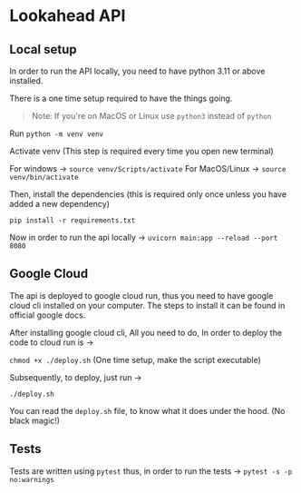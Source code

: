 # Lookahead API

## Local setup

In order to run the API locally, you need to have python 3.11 or above installed.

There is a one time setup required to have the things going.

> Note: If you're on MacOS or Linux use `python3` instead of `python`

Run `python -m venv venv`

Activate venv (This step is required every time you open new terminal)

For windows -> `source venv/Scripts/activate`
For MacOS/Linux -> `source venv/bin/activate`

Then, install the dependencies (this is required only once unless you have added a new dependency)

`pip install -r requirements.txt`

Now in order to run the api locally -> `uvicorn main:app --reload --port 8080`

## Google Cloud

The api is deployed to google cloud run, thus you need to have google cloud cli installed on your computer. The steps to install it can be found in official google docs.

After installing google cloud cli, All you need to do, In order to deploy the code to cloud run is ->

`chmod +x ./deploy.sh` (One time setup, make the script executable)

Subsequently, to deploy, just run ->

`./deploy.sh`

You can read the `deploy.sh` file, to know what it does under the hood. (No black magic!)

## Tests

Tests are written using `pytest` thus, in order to run the tests -> `pytest -s -p no:warnings`
